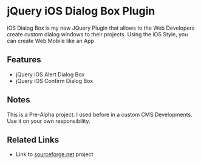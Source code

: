 # jQuery iOS Dialog Box Plugin
iOS Dialog Box is my new JQuery Plugin that allows to the Web Developers create custom dialog windows to their projects. Using the iOS Style, you can create Web Mobile like an App

Features
--------
- jQuery iOS Alert Dialog Box
- jQuery iOS Confirm Dialog Box

Notes
-----
This is a Pre-Alpha project. I used before in a custom CMS Developments.  
Use it on your own responsibility.

Related Links
-------------
- Link to [sourceforge.net](https://sourceforge.net/projects/iosdialogbox/) project